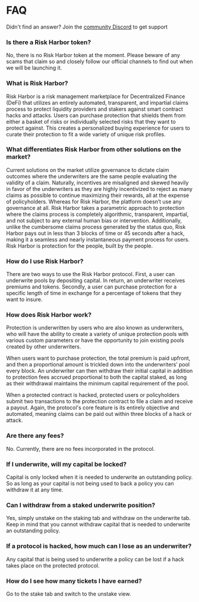 # FAQ

Didn't find an answer? Join the [community Discord](https://discord.gg/7aAC4p6vsr) to get support

### Is there a Risk Harbor token?

No, there is no Risk Harbor token at the moment. Please beware of any scams that claim so and closely follow our official channels to find out when we will be launching it.

### What is Risk Harbor?

Risk Harbor is a risk management marketplace for Decentralized Finance \(DeFi\) that utilizes an entirely automated, transparent, and impartial claims process to protect liquidity providers and stakers against smart contract hacks and attacks. Users can purchase protection that shields them from either a basket of risks or individually selected risks that they want to protect against. This creates a personalized buying experience for users to curate their protection to fit a wide variety of unique risk profiles.

### What differentiates Risk Harbor from other solutions on the market?

Current solutions on the market utilize governance to dictate claim outcomes where the underwriters are the same people evaluating the validity of a claim. Naturally, incentives are misaligned and skewed heavily in favor of the underwriters as they are highly incentivized to reject as many claims as possible to continue maximizing their rewards, all at the expense of policyholders. Whereas for Risk Harbor, the platform doesn’t use any governance at all. Risk Harbor takes a parametric approach to protection where the claims process is completely algorithmic, transparent, impartial, and not subject to any external human bias or intervention. Additionally, unlike the cumbersome claims process generated by the status quo, Risk Harbor pays out in less than 3 blocks of time or 45 seconds after a hack, making it a seamless and nearly instantaneous payment process for users. Risk Harbor is protection for the people, built by the people.

### How do I use Risk Harbor?

There are two ways to use the Risk Harbor protocol. First, a user can underwrite pools by depositing capital. In return, an underwriter receives premiums and tokens. Secondly, a user can purchase protection for a specific length of time in exchange for a percentage of tokens that they want to insure.

### How does Risk Harbor work?

Protection is underwritten by users who are also known as underwriters, who will have the ability to create a variety of unique protection pools with various custom parameters or have the opportunity to join existing pools created by other underwriters.

When users want to purchase protection, the total premium is paid upfront, and then a proportional amount is trickled down into the underwriters’ pool every block. An underwriter can then withdraw their initial capital in addition to protection fees accrued proportional to both the capital staked, as long as their withdrawal maintains the minimum capital requirement of the pool.

When a protected contract is hacked, protected users or policyholders submit two transactions to the protection contract to file a claim and receive a payout. Again, the protocol's core feature is its entirely objective and automated, meaning claims can be paid out within three blocks of a hack or attack.

### Are there any fees?

No. Currently, there are no fees incorporated in the protocol.

### If I underwrite, will my capital be locked?

Capital is only locked when it is needed to underwrite an outstanding policy. So as long as your capital is not being used to back a policy you can withdraw it at any time. 

### Can I withdraw from a staked underwrite position?

Yes, simply unstake on the staking tab and withdraw on the underwrite tab. Keep in mind that you cannot withdraw capital that is needed to underwrite an outstanding policy. 

### If a protocol is hacked, how much can I lose as an underwriter?

Any capital that is being used to underwrite a policy can be lost if a hack takes place on the protected protocol. 

### How do I see how many tickets I have earned?

Go to the stake tab and switch to the unstake view.



